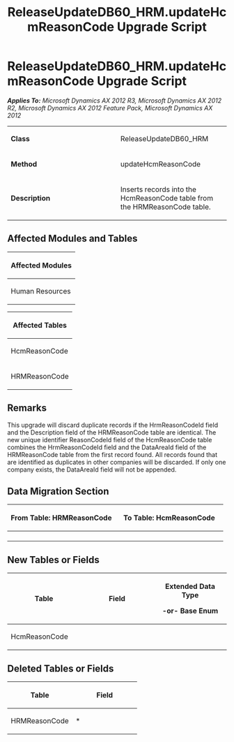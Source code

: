 ﻿---
title: ReleaseUpdateDB60_HRM.updateHcmReasonCode Upgrade Script
TOCTitle: ReleaseUpdateDB60_HRM.updateHcmReasonCode Upgrade Script
ms:assetid: 3587b0ad-c4b1-757d-7715-5f36c6e9793c
ms:mtpsurl: https://msdn.microsoft.com/en-us/library/JJ685151(v=AX.60)
ms:contentKeyID: 49707604
ms.date: 05/18/2015
mtps_version: v=AX.60
---

# ReleaseUpdateDB60\_HRM.updateHcmReasonCode Upgrade Script 


_**Applies To:** Microsoft Dynamics AX 2012 R3, Microsoft Dynamics AX 2012 R2, Microsoft Dynamics AX 2012 Feature Pack, Microsoft Dynamics AX 2012_

<table>
<colgroup>
<col style="width: 50%" />
<col style="width: 50%" />
</colgroup>
<tbody>
<tr class="odd">
<td><p><strong>Class</strong></p></td>
<td><p>ReleaseUpdateDB60_HRM</p></td>
</tr>
<tr class="even">
<td><p><strong>Method</strong></p></td>
<td><p>updateHcmReasonCode</p></td>
</tr>
<tr class="odd">
<td><p><strong>Description</strong></p></td>
<td><p>Inserts records into the HcmReasonCode table from the HRMReasonCode table.</p></td>
</tr>
</tbody>
</table>


## Affected Modules and Tables

<table>
<colgroup>
<col style="width: 100%" />
</colgroup>
<thead>
<tr class="header">
<th><p>Affected Modules</p></th>
</tr>
</thead>
<tbody>
<tr class="odd">
<td><p>Human Resources</p></td>
</tr>
</tbody>
</table>


<table>
<colgroup>
<col style="width: 100%" />
</colgroup>
<thead>
<tr class="header">
<th><p>Affected Tables</p></th>
</tr>
</thead>
<tbody>
<tr class="odd">
<td><p>HcmReasonCode</p></td>
</tr>
<tr class="even">
<td><p>HRMReasonCode</p></td>
</tr>
</tbody>
</table>


## Remarks

This upgrade will discard duplicate records if the HrmReasonCodeId field and the Description field of the HRMReasonCode table are identical. The new unique identifier ReasonCodeId field of the HcmReasonCode table combines the HrmReasonCodeId field and the DataAreaId field of the HRMReasonCode table from the first record found. All records found that are identified as duplicates in other companies will be discarded. If only one company exists, the DataAreaId field will not be appended.

## Data Migration Section

<table>
<colgroup>
<col style="width: 50%" />
<col style="width: 50%" />
</colgroup>
<thead>
<tr class="header">
<th><p>From Table: HRMReasonCode</p></th>
<th><p>To Table: HcmReasonCode</p></th>
</tr>
</thead>
<tbody>
<tr class="odd">
<td><p></p></td>
<td><p></p></td>
</tr>
</tbody>
</table>


## New Tables or Fields

<table>
<colgroup>
<col style="width: 33%" />
<col style="width: 33%" />
<col style="width: 33%" />
</colgroup>
<thead>
<tr class="header">
<th><p>Table</p></th>
<th><p>Field</p></th>
<th><p>Extended Data Type</p>
<p>-or- Base Enum</p></th>
</tr>
</thead>
<tbody>
<tr class="odd">
<td><p>HcmReasonCode</p></td>
<td><p></p></td>
<td><p></p></td>
</tr>
</tbody>
</table>


## Deleted Tables or Fields

<table>
<colgroup>
<col style="width: 50%" />
<col style="width: 50%" />
</colgroup>
<thead>
<tr class="header">
<th><p>Table</p></th>
<th><p>Field</p></th>
</tr>
</thead>
<tbody>
<tr class="odd">
<td><p>HRMReasonCode</p></td>
<td><p>*</p></td>
</tr>
</tbody>
</table>

  


